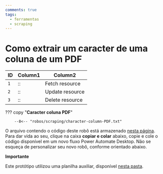 ```yaml
---
comments: true
tags:
  - ferramentas 
  - scraping
---
```


# Como extrair um caracter de uma coluna de um PDF

| ID  | Column1 | Column2        |
| ----| --------|--------------- |
| `1` | ::      |Fetch resource  |
| `2` | ::      |Update resource |
| `3` | ::      |Delete resource |

??? copy "**Caracter coluna PDF**"

        --8<-- "robos/scraping/character-column-PDF.txt"

<!-- more -->

O arquivo contendo o código deste robô está armazenado [nesta página](https://github.com/lab-mg/automatizacoes/blob/main/robos/scraping/character-column-PDF.txt). Para dar vida ao seu, clique na caixa **copiar e colar** abaixo, copie e cole o código disponível em um novo fluxo Power Automate Desktop.
Não se esqueça de personalizar seu novo robô, conforme orientado abaixo.

**Importante**

Este protótipo utilizou uma planilha auxiliar, disponível [nesta pasta](https://github.com/lab-mg/automatizacoes/blob/main/robos/scraping/).